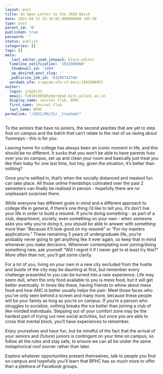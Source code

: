 ```yaml
---
layout: post
title: An Open Letter to the 2020 Batch
date: 2021-09-22 15:10:02.000000000 +05:30
type: post
parent_id: '0'
published: true
password: ''
status: publish
categories: []
tags: []
meta:
  _last_editor_used_jetpack: block-editor
  timeline_notification: '1632305060'
  _thumbnail_id: '1404'
  _wp_desired_post_slug: ''
  _publicize_job_id: '63295742744'
  wordads_ufa: s:wpcom-ufa-v3-beta:1663800957
author:
  login: jcbphc21
  email: f20181005@hyderabad.bits-pilani.ac.in
  display_name: Journal Club, BPHC
  first_name: Journal Club
  last_name: BPHC
permalink: "/2021/09/22/__trashed/"
---
```

<p><!-- wp:paragraph --></p>
<p>To the seniors that have no juniors, the second yearites that are yet to step foot on campus and the batch that can’t relate to the rest of us raving about Yummpys - this is for you.</p>
<p><!-- /wp:paragraph --></p>
<p><!-- wp:paragraph --></p>
<p>Leaving home for college has always been an iconic moment in life, and this should be no different. It sucks that you won’t be able to have parents fuss over you on campus, set up and clean your room and basically just treat you like their baby for one last time, but hey, given the situation, it’s better than nothing?&nbsp;</p>
<p><!-- /wp:paragraph --></p>
<p><!-- wp:paragraph --></p>
<p>Once you’re settled in, that’s when the socially distanced and masked fun can take place. All those online friendships cultivated over the past 2 semesters can finally be realised in person - hopefully there are no unpleasant surprises there.&nbsp;</p>
<p><!-- /wp:paragraph --></p>
<p><!-- wp:paragraph --></p>
<p>While everyone has different goals in mind and a different approach to college life in general, if there’s one thing I’d like to tell you, it’s don’t live your life in order to build a resumé. If you’re doing something - as part of a club, department, society, even something on your own - when someone asks you why you’re doing it, you should be able to answer with something more than “Because it’ll look good on my resumé” or “For my masters applications.” These remaining 3 years of undergraduate life, you’re probably never going to get anything like it ever again, so keep that in mind whenever you make decisions. Whenever contemplating over joining/doing something new, ask yourself “Will I regret it if I never get to at least try this?” More often than not, you’ll get some clarity.</p>
<p><!-- /wp:paragraph --></p>
<p><!-- wp:paragraph --></p>
<p>For a lot of you, living on your own in a new city secluded from the hustle and bustle of the city may be daunting at first, but remember every challenge presented to you can be turned into a new experience. Life may seem dull, when the only food available to you is mess food, but it will get better eventually. In times like these, having friends to whine about mess food and how ANC is better usually helps the pain. Meet those faces who you’ve only seen behind a screen and many more, because these people will be your family as long as you’re on campus. If you’re a person who struggles to socialize, nothing breaks the ice better than joining a club of like-minded individuals. Stepping out of your comfort zone may be the hardest part of trying out new social activities, but once you are able to cross that mental block, you’ll have experiences to remember.</p>
<p><!-- /wp:paragraph --></p>
<p><!-- wp:paragraph --></p>
<p>Enjoy yourselves and have fun, but be mindful of the fact that the arrival of your seniors and (future) juniors is contingent on your time on campus, so follow all the rules and stay safe, to ensure we can all be under the same metaphorical roof sooner rather than later.&nbsp;</p>
<p><!-- /wp:paragraph --></p>
<p><!-- wp:paragraph --></p>
<p>Explore whatever opportunities present themselves, talk to people you find on campus and hopefully you’ll learn that BPHC has so much more to offer than a plethora of Facebook groups.&nbsp;</p>
<p><!-- /wp:paragraph --></p>
